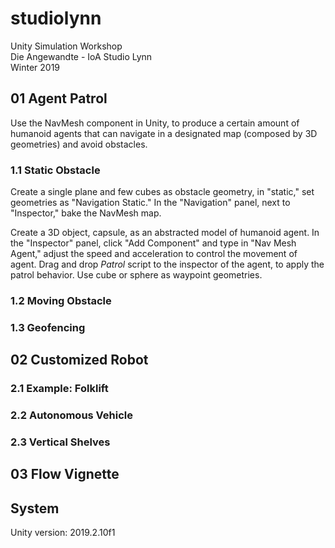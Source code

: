 # studiolynn
Unity Simulation Workshop  
Die Angewandte - IoA Studio Lynn  
Winter 2019  

## 01 Agent Patrol
Use the NavMesh component in Unity, to produce a certain amount of humanoid agents that can navigate in a designated map (composed by 3D geometries) and avoid obstacles. 

### 1.1 Static Obstacle
Create a single plane and few cubes as obstacle geometry, in "static," set geometries as "Navigation Static." In the "Navigation" panel, next to "Inspector," bake the NavMesh map.  

Create a 3D object, capsule, as an abstracted model of humanoid agent. In the "Inspector" panel, click "Add Component" and type in "Nav Mesh Agent," adjust the speed and acceleration to control the movement of agent. Drag and drop *Patrol* script to the inspector of the agent, to apply the patrol behavior. Use cube or sphere as waypoint geometries. 

### 1.2 Moving Obstacle


### 1.3 Geofencing


## 02 Customized Robot

### 2.1 Example: Folklift

### 2.2 Autonomous Vehicle

### 2.3 Vertical Shelves

## 03 Flow Vignette


## System
Unity version: 2019.2.10f1
